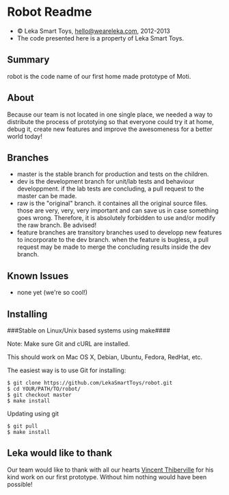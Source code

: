 Robot Readme
=======================

*	&copy; Leka Smart Toys, hello@weareleka.com, 2012-2013
*	The code presented here is a property of Leka Smart Toys.


Summary
-------

robot is the code name of our first home made prototype of Moti.


About
-----

Because our team is not located in one single place, we needed a way to distribute the process of prototying so that everyone could try it at home, debug it, create new features and improve the awesomeness for a better world today!


Branches
------------

*	master is the stable branch for production and tests on the children.
*	dev is the development branch for unit/lab tests and behaviour developpment. if the lab tests are concluding, a pull request to the master can be made.
*	raw is the "original" branch. it containes all the original source files. those are very, very, very important and can save us in case something goes wrong. Therefore, it is absolutely forbidden to use and/or modify the raw branch. Be advised!
*	feature branches are transitory branches used to developp new features to incorporate to the dev branch. when the feature is bugless, a pull request may be made to merge the concluding results inside the dev branch.


Known Issues
------------

*	none yet (we're so cool!)


Installing
----------

###Stable on Linux/Unix based systems using make####

Note: Make sure Git and cURL are installed.

This should work on Mac OS X, Debian, Ubuntu, Fedora, RedHat, etc.

The easiest way is to use Git for installing:

	$ git clone https://github.com/LekaSmartToys/robot.git
	$ cd YOUR/PATH/TO/robot/
	$ git checkout master
	$ make install

Updating using git

	$ git pull
	$ make install


Leka would like to thank
------------------------

Our team would like to thank with all our hearts [Vincent Thiberville](http://www.vincent-thiberville.com/) for his kind work on our first prototype.
Without him nothing would have been possible!
